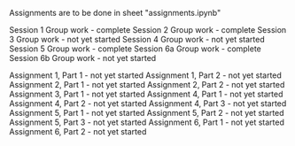 Assignments are to be done in sheet "assignments.ipynb"

Session 1 Group work - complete
Session 2 Group work - complete
Session 3 Group work - not yet started
Session 4 Group work - not yet started
Session 5 Group work - complete
Session 6a Group work - complete
Session 6b Group work - not yet started

Assignment 1, Part 1 - not yet started
Assignment 1, Part 2 - not yet started
Assignment 2, Part 1 - not yet started
Assignment 2, Part 2 - not yet started
Assignment 3, Part 1 - not yet started
Assignment 4, Part 1 - not yet started
Assignment 4, Part 2 - not yet started
Assignment 4, Part 3 - not yet started
Assignment 5, Part 1 - not yet started
Assignment 5, Part 2 - not yet started
Assignment 5, Part 3 - not yet started
Assignment 6, Part 1 - not yet started
Assignment 6, Part 2 - not yet started